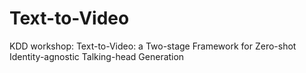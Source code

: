 # Text-to-Video
KDD workshop: Text-to-Video: a Two-stage Framework for Zero-shot Identity-agnostic Talking-head Generation
